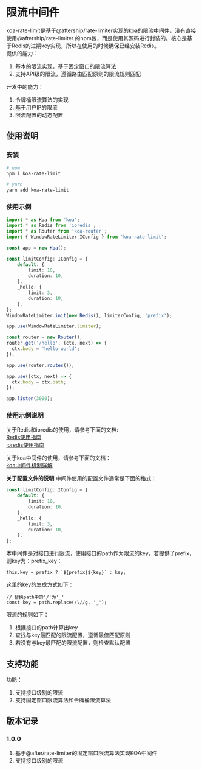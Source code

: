 # 限流中间件
koa-rate-limit是基于@aftership/rate-limiter实现的koa的限流中间件，没有直接使用@aftership/rate-limiter 的npm包，而是使用其源码进行封装的。核心是基于Redis的过期key实现，所以在使用的时候确保已经安装Redis。  
提供的能力： 
1. 基本的限流实现，基于固定窗口的限流算法
2. 支持API级的限流，遵循路由匹配原则的限流规则匹配

开发中的能力：
1. 令牌桶限流算法的实现
2. 基于用户IP的限流
3. 限流配置的动态配置

## 使用说明
### 安装
```sh
# npm
npm i koa-rate-limit

# yarn 
yarn add koa-rate-limit
```
### 使用示例
```ts
import * as Koa from 'koa';
import * as Redis from 'ioredis';
import * as Router from 'koa-router';
import { WindowRateLimiter IConfig } from 'koa-rate-limit';

const app = new Koa();

const limitConfig: IConfig = {
    default: {
        limit: 10,
        duration: 10,
    },
    _hello: {
        limit: 3,
        duration: 10,
    },
};
WindowRateLimiter.init(new Redis(), limiterConfig, 'prefix');

app.use(WindowRateLimiter.limiter);

const router = new Router();
router.get('/hello', (ctx, next) => {
  ctx.body = 'hello world';
});

app.use(router.routes());

app.use((ctx, next) => {
  ctx.body = ctx.path;
});

app.listen(3000);
```

### 使用示例说明
关于Redis和ioredis的使用，请参考下面的文档:  
[Redis使用指南](http://www.redis.cn/)  
[ioredis使用指南](https://github.com/luin/ioredis#readme)  

关于koa中间件的使用，请参考下面的文档：  
[koa中间件机制详解](https://cnodejs.org/topic/58fd8ec7523b9d0956dad945)

**关于配置文件的说明**
中间件使用的配置文件通常是下面的格式：
```ts
const limitConfig: IConfig = {
    default: {
        limit: 10,
        duration: 10,
    },
    _hello: {
        limit: 3,
        duration: 10,
    },
};
```
本中间件是对接口进行限流，使用接口的path作为限流的key，若提供了prefix，则key为：prefix_key：
```
this.key = prefix ? `${prefix}${key}` : key;
```
这里的key的生成方式如下：
```
// 替换path中的'/'为'_'
const key = path.replace(/\//g, '_');
```
限流的规则如下：
1. 根据接口的path计算出key
2. 查找与key最匹配的限流配置，遵循最佳匹配原则
3. 若没有与key最匹配的限流配置，则检查默认配置

## 支持功能
功能：
1. 支持接口级别的限流
2. 支持固定窗口限流算法和令牌桶限流算法

## 版本记录
### 1.0.0  
1. 基于@after/rate-limiter的固定窗口限流算法实现KOA中间件  
2. 支持接口级别的限流